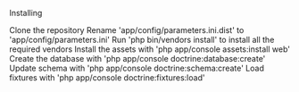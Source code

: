 Installing

Clone the repository
Rename 'app/config/parameters.ini.dist' to 'app/config/parameters.ini'
Run 'php bin/vendors install' to install all the required vendors
Install the assets with 'php app/console assets:install web'
Create the database with 'php app/console doctrine:database:create'
Update schema with 'php app/console doctrine:schema:create'
Load fixtures with 'php app/console doctrine:fixtures:load'